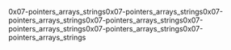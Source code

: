 0x07-pointers_arrays_strings0x07-pointers_arrays_strings0x07-pointers_arrays_strings0x07-pointers_arrays_strings0x07-pointers_arrays_strings0x07-pointers_arrays_strings0x07-pointers_arrays_strings
